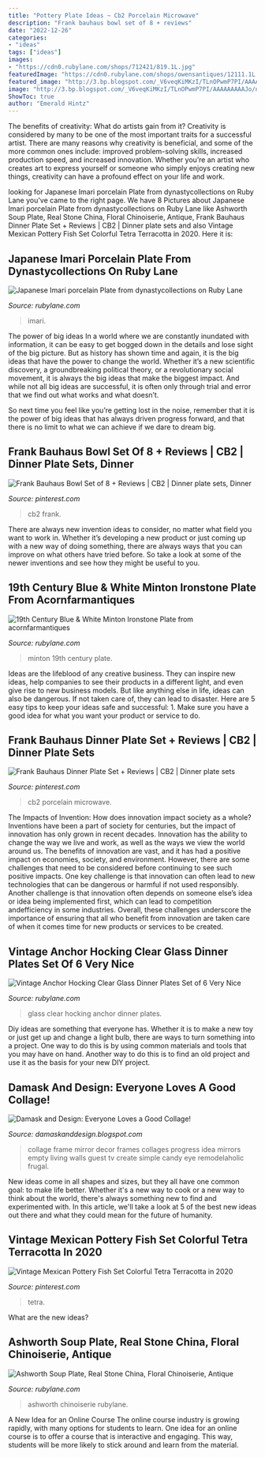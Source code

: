 ```yaml
---
title: "Pottery Plate Ideas ~ Cb2 Porcelain Microwave"
description: "Frank bauhaus bowl set of 8 + reviews"
date: "2022-12-26"
categories:
- "ideas"
tags: ["ideas"]
images:
- "https://cdn0.rubylane.com/shops/712421/819.1L.jpg"
featuredImage: "https://cdn0.rubylane.com/shops/owensantiques/12111.1L.jpg"
featured_image: "http://3.bp.blogspot.com/_V6veqKiMKzI/TLnOPwmP7PI/AAAAAAAAAJo/nF_5rBheAK0/s1600/black+photo+collage.jpg"
image: "http://3.bp.blogspot.com/_V6veqKiMKzI/TLnOPwmP7PI/AAAAAAAAAJo/nF_5rBheAK0/s1600/black+photo+collage.jpg"
ShowToc: true
author: "Emerald Hintz"
---
```



The benefits of creativity: What do artists gain from it?
Creativity is considered by many to be one of the most important traits for a successful artist. There are many reasons why creativity is beneficial, and some of the more common ones include: improved problem-solving skills, increased production speed, and increased innovation. Whether you’re an artist who creates art to express yourself or someone who simply enjoys creating new things, creativity can have a profound effect on your life and work.

	

		
looking for Japanese Imari porcelain Plate from dynastycollections on Ruby Lane you've came to the right page. We have 8 Pictures about Japanese Imari porcelain Plate from dynastycollections on Ruby Lane like Ashworth Soup Plate, Real Stone China, Floral Chinoiserie, Antique, Frank Bauhaus Dinner Plate Set + Reviews | CB2 | Dinner plate sets and also Vintage Mexican Pottery Fish Set Colorful Tetra Terracotta in 2020. Here it is:
		
    
## Japanese Imari Porcelain Plate From Dynastycollections On Ruby Lane

<img loading=lazy src="https://cdn0.rubylane.com/shops/712421/819.1L.jpg" onerror="this.onerror=null;this.src='https://tse2.mm.bing.net/th?id=OIP.U62qVi8YJ17jrBmVhapQQwHaHG&amp;pid=15.1';" alt="Japanese Imari porcelain Plate from dynastycollections on Ruby Lane">

_Source: rubylane.com_

>imari. 

	

The power of big ideas
In a world where we are constantly inundated with information, it can be easy to get bogged down in the details and lose sight of the big picture. But as history has shown time and again, it is the big ideas that have the power to change the world.
Whether it’s a new scientific discovery, a groundbreaking political theory, or a revolutionary social movement, it is always the big ideas that make the biggest impact. And while not all big ideas are successful, it is often only through trial and error that we find out what works and what doesn’t.

So next time you feel like you’re getting lost in the noise, remember that it is the power of big ideas that has always driven progress forward, and that there is no limit to what we can achieve if we dare to dream big.

    
## Frank Bauhaus Bowl Set Of 8 + Reviews | CB2 | Dinner Plate Sets, Dinner

<img loading=lazy src="https://i.pinimg.com/736x/6a/2c/a3/6a2ca371f3d9c5eb12cfd113a14f4604.jpg" onerror="this.onerror=null;this.src='https://tse4.mm.bing.net/th?id=OIP.BRDezmzsklrt56a_ugDBDwHaHa&amp;pid=15.1';" alt="Frank Bauhaus Bowl Set of 8 + Reviews | CB2 | Dinner plate sets, Dinner">

_Source: pinterest.com_

>cb2 frank. 

	

There are always new invention ideas to consider, no matter what field you want to work in. Whether it’s developing a new product or just coming up with a new way of doing something, there are always ways that you can improve on what others have tried before. So take a look at some of the newer inventions and see how they might be useful to you.

    
## 19th Century Blue &amp; White Minton Ironstone Plate From Acornfarmantiques

<img loading=lazy src="http://cdn0.rubylane.com/shops/753114/O5612.1L.jpg" onerror="this.onerror=null;this.src='https://tse2.mm.bing.net/th?id=OIP.jPuatSf5OQ3HDDtq6S30UgHaHR&amp;pid=15.1';" alt="19th Century Blue &amp; White Minton Ironstone Plate from acornfarmantiques">

_Source: rubylane.com_

>minton 19th century plate. 

	

Ideas are the lifeblood of any creative business. They can inspire new ideas, help companies to see their products in a different light, and even give rise to new business models. But like anything else in life, ideas can also be dangerous. If not taken care of, they can lead to disaster. Here are 5 easy tips to keep your ideas safe and successful: 1. Make sure you have a good idea for what you want your product or service to do.

    
## Frank Bauhaus Dinner Plate Set + Reviews | CB2 | Dinner Plate Sets

<img loading=lazy src="https://i.pinimg.com/736x/45/cb/c2/45cbc2e878a65f61807c0250ef03b5d6.jpg" onerror="this.onerror=null;this.src='https://tse1.mm.bing.net/th?id=OIP.04uJObHktbQftfI8HDxpygHaHa&amp;pid=15.1';" alt="Frank Bauhaus Dinner Plate Set + Reviews | CB2 | Dinner plate sets">

_Source: pinterest.com_

>cb2 porcelain microwave. 

	

The Impacts of Invention: How does innovation impact society as a whole?
Inventions have been a part of society for centuries, but the impact of innovation has only grown in recent decades. Innovation has the ability to change the way we live and work, as well as the ways we view the world around us. The benefits of innovation are vast, and it has had a positive impact on economies, society, and environment. However, there are some challenges that need to be considered before continuing to see such positive impacts. One key challenge is that innovation can often lead to new technologies that can be dangerous or harmful if not used responsibly. Another challenge is that innovation often depends on someone else’s idea or idea being implemented first, which can lead to competition andefficiency in some industries. Overall, these challenges underscore the importance of ensuring that all who benefit from innovation are taken care of when it comes time for new products or services to be created.

    
## Vintage Anchor Hocking Clear Glass Dinner Plates Set Of 6 Very Nice

<img loading=lazy src="https://cdn0.rubylane.com/_pod/item/1918047/042721/Vintage-Anchor-Hocking-Clear-Glass-Dinner-full-2o-2048-5917381b-r-e29192-5c1819.jpg" onerror="this.onerror=null;this.src='https://tse2.mm.bing.net/th?id=OIP.7t1dAYwQPftqIof7Xh7BgQHaLH&amp;pid=15.1';" alt="Vintage Anchor Hocking Clear Glass Dinner Plates Set of 6 Very Nice">

_Source: rubylane.com_

>glass clear hocking anchor dinner plates. 

	

Diy ideas are something that everyone has. Whether it is to make a new toy or just get up and change a light bulb, there are ways to turn something into a project. One way to do this is by using common materials and tools that you may have on hand. Another way to do this is to find an old project and use it as the basis for your new DIY project.

    
## Damask And Design: Everyone Loves A Good Collage!

<img loading=lazy src="http://3.bp.blogspot.com/_V6veqKiMKzI/TLnOPwmP7PI/AAAAAAAAAJo/nF_5rBheAK0/s1600/black+photo+collage.jpg" onerror="this.onerror=null;this.src='https://tse4.mm.bing.net/th?id=OIP.s3WCoU3cIRGHHVNGKfCbOwHaLI&amp;pid=15.1';" alt="Damask and Design: Everyone Loves a Good Collage!">

_Source: damaskanddesign.blogspot.com_

>collage frame mirror decor frames collages progress idea mirrors empty living walls guest tv create simple candy eye remodelaholic frugal. 

	

New ideas come in all shapes and sizes, but they all have one common goal: to make life better. Whether it's a new way to cook or a new way to think about the world, there's always something new to find and experimented with. In this article, we'll take a look at 5 of the best new ideas out there and what they could mean for the future of humanity.

    
## Vintage Mexican Pottery Fish Set Colorful Tetra Terracotta In 2020

<img loading=lazy src="https://i.pinimg.com/736x/93/6b/fa/936bfa3581032a2abccfedb494501045.jpg" onerror="this.onerror=null;this.src='https://tse1.mm.bing.net/th?id=OIP.GhVJu2Q8qrSCpixlZT8pmwHaFj&amp;pid=15.1';" alt="Vintage Mexican Pottery Fish Set Colorful Tetra Terracotta in 2020">

_Source: pinterest.com_

>tetra. 

	

What are the new ideas?
 

    
## Ashworth Soup Plate, Real Stone China, Floral Chinoiserie, Antique

<img loading=lazy src="https://cdn0.rubylane.com/shops/owensantiques/12111.1L.jpg" onerror="this.onerror=null;this.src='https://tse2.mm.bing.net/th?id=OIP.426KuyFGoJ7J0AGqHjkokgHaHU&amp;pid=15.1';" alt="Ashworth Soup Plate, Real Stone China, Floral Chinoiserie, Antique">

_Source: rubylane.com_

>ashworth chinoiserie rubylane. 

	

A New Idea for an Online Course
The online course industry is growing rapidly, with many options for students to learn. One idea for an online course is to offer a course that is interactive and engaging. This way, students will be more likely to stick around and learn from the material.


